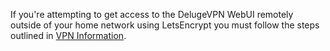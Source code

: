 
If you're attempting to get access to the DelugeVPN WebUI remotely outside of your home network using LetsEncrypt you must follow the steps outlined in [VPN Information](https://dockstarter.com/advanced/vpn-info/).
